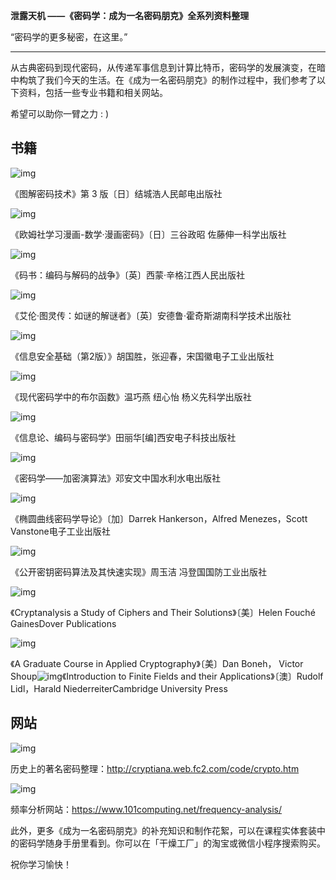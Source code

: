 **泄露天机 ——《密码学：成为一名密码朋克》全系列资料整理**

“密码学的更多秘密，在这里。”

------

从古典密码到现代密码，从传递军事信息到计算比特币，密码学的发展演变，在暗中构筑了我们今天的生活。在《成为一名密码朋克》的制作过程中，我们参考了以下资料，包括一些专业书籍和相关网站。

希望可以助你一臂之力 : )

## 书籍

![img](https://jibencaozuo.com/static/media/01.32c5abfc.png)

《图解密码技术》第 3 版〔日〕结城浩人民邮电出版社

![img](https://jibencaozuo.com/static/media/02.44339be4.png)

《欧姆社学习漫画-数学·漫画密码》〔日〕三谷政昭 佐藤伸一科学出版社

![img](https://jibencaozuo.com/static/media/03.fe3ab433.png)

《码书：编码与解码的战争》〔英〕西蒙·辛格江西人民出版社

![img](https://jibencaozuo.com/static/media/04.992efd6c.png)

《艾伦·图灵传：如谜的解谜者》〔英〕安德鲁·霍奇斯湖南科学技术出版社

![img](https://jibencaozuo.com/static/media/05.7c1a2e71.png)

《信息安全基础（第2版）》胡国胜，张迎春，宋国徽电子工业出版社

![img](https://jibencaozuo.com/static/media/06.3ab43e1a.png)

《现代密码学中的布尔函数》温巧燕 纽心怡 杨义先科学出版社

![img](https://jibencaozuo.com/static/media/07.74c49b1d.png)

《信息论、编码与密码学》田丽华\[编]西安电子科技出版社

![img](https://jibencaozuo.com/static/media/08.fef6e666.png)

《密码学——加密演算法》邓安文中国水利水电出版社

![img](https://jibencaozuo.com/static/media/09.c0afb02e.png)

《椭圆曲线密码学导论》〔加〕Darrek Hankerson，Alfred Menezes，Scott Vanstone电子工业出版社

![img](https://jibencaozuo.com/static/media/10.a03397fd.png)

《公开密钥密码算法及其快速实现》周玉洁 冯登国国防工业出版社

![img](https://jibencaozuo.com/static/media/11.09092a38.png)

《Cryptanalysis a Study of Ciphers and Their Solutions》〔美〕Helen Fouché GainesDover Publications

![img](https://jibencaozuo.com/static/media/12.203b7c51.png)

《A Graduate Course in Applied Cryptography》〔美〕Dan Boneh， Victor Shoup![img](/static/media/13.1a6eb24a.png)《Introduction to Finite Fields and their Applications》〔澳〕Rudolf Lidl，Harald NiederreiterCambridge University Press

## 网站

![img](https://jibencaozuo.com/static/media/14.ce044394.png)

历史上的著名密码整理：http://cryptiana.web.fc2.com/code/crypto.htm

![img](https://jibencaozuo.com/static/media/15.5a6866e1.png)

频率分析网站：https://www.101computing.net/frequency-analysis/

此外，更多《成为一名密码朋克》的补充知识和制作花絮，可以在课程实体套装中的密码学随身手册里看到。你可以在「干燥工厂」的淘宝或微信小程序搜索购买。

祝你学习愉快！